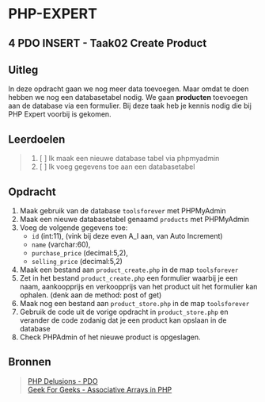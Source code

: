 # PHP-EXPERT

## 4 PDO INSERT - Taak02 Create Product

## Uitleg

In deze opdracht gaan we nog meer data toevoegen. Maar omdat te doen hebben we nog een databasetabel nodig.
We gaan __producten__ toevoegen aan de database via een formulier. Bij deze taak heb je kennis nodig die bij PHP Expert voorbij is gekomen.

## Leerdoelen

> 1. [ ] Ik maak een nieuwe database tabel via phpmyadmin
> 1. [ ] Ik voeg gegevens toe aan een databasetabel

## Opdracht

1. Maak gebruik van de database `toolsforever` met PHPMyAdmin
2. Maak een nieuwe databasetabel genaamd `products` met PHPMyAdmin
3. Voeg de volgende gegevens toe:
      - `id` (int:11), (vink bij deze even A_I aan, van Auto Increment)
      - `name` (varchar:60),
      - `purchase_price`  (decimal:5,2),
      - `selling_price`  (decimal:5,2)
4. Maak een bestand aan `product_create.php` in de map `toolsforever`
5. Zet in het bestand `product_create.php` een formulier waarbij je een naam, aankoopprijs en verkoopprijs van het product uit het formulier kan ophalen. (denk aan de method: post of get)
6. Maak nog een bestand aan `product_store.php` in de map `toolsforever`
7. Gebruik de code uit de vorige opdracht in `product_store.php` en verander de code zodanig dat je een product kan opslaan in de database
8. Check PHPAdmin of het nieuwe product is opgeslagen.

## Bronnen

> [PHP Delusions - PDO](https://phpdelusions.net/pdo)  
> [Geek For Geeks - Associative Arrays in PHP](https://www.geeksforgeeks.org/associative-arrays-in-php/)  
